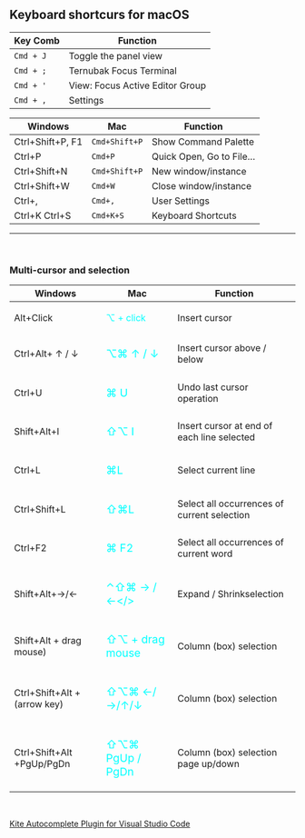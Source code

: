 ## Keyboard shortcurs for macOS
Key Comb | Function
--- | ---
```Cmd + J``` | Toggle the panel view
```Cmd + ;``` | Ternubak Focus Terminal
```Cmd + '``` | View: Focus Active Editor Group
```Cmd + ,``` | Settings

Windows | Mac | Function
--- | --- | ---
Ctrl+Shift+P, F1 | ```Cmd+Shift+P```| Show Command Palette
Ctrl+P  | ```Cmd+P``` | Quick Open, Go to File…
Ctrl+Shift+N | ```Cmd+Shift+P``` | New window/instance
Ctrl+Shift+W | ```Cmd+W``` | Close window/instance
Ctrl+, | ```Cmd+,``` | User Settings
Ctrl+K Ctrl+S | ```Cmd+K+S``` | Keyboard Shortcuts

----

<br>

### <b>Multi-cursor and selection</b>

Windows | Mac | Function
--- | --- | ---
Alt+Click | <p style="color:cyan;">⌥ + click</p> | Insert cursor
Ctrl+Alt+ ↑ / ↓ | <p style="color:cyan; font-size: 1.2em;">⌥⌘ ↑ / ↓</p> | Insert cursor above / below
Ctrl+U | <p style="color:cyan; font-size: 1.2em;">⌘ U</p> | Undo last cursor operation
Shift+Alt+I | <p style="color:cyan; font-size: 1.2em;">⇧⌥ I </p> | Insert cursor at end of each line selected
Ctrl+L | <p style="color:cyan; font-size: 1.2em;">⌘L</p> | Select current line
Ctrl+Shift+L | <p style="color:cyan; font-size: 1.2em;">⇧⌘L</p> | Select all occurrences of current selection
Ctrl+F2 | <p style="color:cyan; font-size: 1.2em;">⌘ F2</p> | Select all occurrences of current word
Shift+Alt+→/← | <p style="color:cyan; font-size: 1.2em;">⌃⇧⌘ → / ←</> | Expand / Shrinkselection
Shift+Alt + drag mouse) | <p style="color:cyan; font-size: 1.2em;">⇧⌥ + drag mouse</p> | Column (box) selection
Ctrl+Shift+Alt + (arrow key) | <p style="color:cyan; font-size: 1.2em;">⇧⌥⌘ ←/→/↑/↓</p> | Column (box) selection
Ctrl+Shift+Alt +PgUp/PgDn | <p style="color:cyan; font-size: 1.2em;">⇧⌥⌘ PgUp / PgDn</p> | Column (box) selection page up/down


<br>

[Kite Autocomplete Plugin for Visual Studio Code](https://github.com/kiteco/vscode-plugin)
